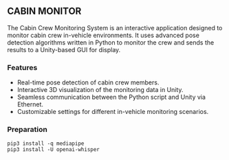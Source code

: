 ## CABIN MONITOR

The Cabin Crew Monitoring System is an interactive application designed to monitor cabin crew in-vehicle environments. It uses advanced pose detection algorithms written in Python to monitor the crew and sends the results to a Unity-based GUI for display.

### Features

- Real-time pose detection of cabin crew members.
- Interactive 3D visualization of the monitoring data in Unity.
- Seamless communication between the Python script and Unity via Ethernet.
- Customizable settings for different in-vehicle monitoring scenarios.


### Preparation
```
pip3 install -q mediapipe
pip3 install -U openai-whisper
```
